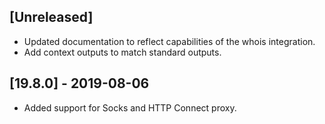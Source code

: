 ## [Unreleased]
  - Updated documentation to reflect capabilities of the whois integration.
  - Add context outputs to match standard outputs.

## [19.8.0] - 2019-08-06
  - Added support for Socks and HTTP Connect proxy.
